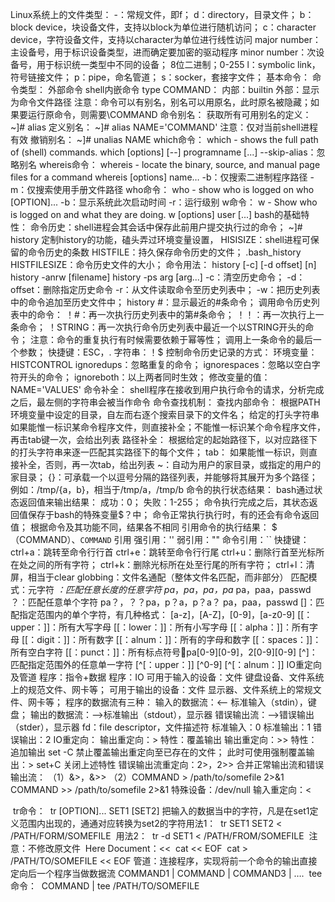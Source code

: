 Linux系统上的文件类型：
	-：常规文件，即f；
	d：directory，目录文件；
	b：block device，块设备文件，支持以block为单位进行随机访问；
	c：character device，字符设备文件，支持以character为单位进行线性访问
		major number：主设备号，用于标识设备类型，进而确定要加密的驱动程序
		minor number：次设备号，用于标识统一类型中不同的设备；
			8位二进制；0-255
	l：symbolic link，符号链接文件；
	p：pipe，命名管道；
	s：socker，套接字文件；
基本命令：
	命令类型：
		外部命令
		shell内嵌命令
		type COMMAND：
			内部：builtin
			外部：显示为命令文件路径
				注意：命令可以有别名，别名可以用原名，此时原名被隐藏；如果要运行原命令，则需要\COMMAND
		命令别名：
			获取所有可用别名的定义：
				~]# alias
			定义别名：
				~]# alias NAME='COMMAND'
				注意：仅对当前shell进程有效
			撤销别名：
				~]# unalias NAME
	which命令：
		which - shows the full path of (shell) commands.
		which [options] [--] programname [...]
			--skip-alias：忽略别名
	whereis命令：
		whereis - locate the binary, source, and manual page files for a command
		whereis [options]  name…
			-b：仅搜索二进制程序路径
			-m：仅搜索使用手册文件路径
	who命令：
		who - show who is logged on
		who [OPTION]... 
			-b：显示系统此次启动时间
			-r：运行级别
	w命令：
		w - Show who is logged on and what they are doing.
		w [options] user [...]
bash的基础特性：
	命令历史：shell进程会其会话中保存此前用户提交执行过的命令；
		~]# history
			定制history的功能，磕头弄过环境变量设置，
				HISISIZE：shell进程可保留的命令历史的条数
				HISTFILE：持久保存命令历史的文件；
					.bash_history
				HISTFILESIZE：命令历史文件的大小；
		命令用法：
			history [-c] [-d offset] [n]
			history -anrw [filename]
			history -ps arg [arg...]
			-c：清空历史命令；
			-d：offset：删除指定历史命令
			-r：从文件读取命令至历史列表中；
			-w：把历史列表中的命令追加至历史文件中；
			history #：显示最近的#条命令；
		调用命令历史列表中的命令：
		！#：再一次执行历史列表中的第#条命令；
		！！：再一次执行上一条命令；
		！STRING：再一次执行命令历史列表中最近一个以STRING开头的命令；
			注意：命令的重复执行有时候需要依赖于幂等性；
		调用上一条命令的最后一个参数；
			快捷键：ESC，.
			字符串：！$
		控制命令历史记录的方式：
			环境变量：HISTCONTROL
				ignoredups：忽略重复的命令；
				ignorespaces：忽略以空白字符开头的命令；
				ignoreboth：以上两者同时生效；
			修改变量的值：
				NAME='VALUES'
	命令补全：
		shell程序在接收到用户执行命令的请求，分析完成之后，最左侧的字符串会被当作命令
		命令查找机制：
			查找内部命令：
			根据PATH环境变量中设定的目录，自左而右逐个搜索目录下的文件名；
		给定的打头字符串如果能惟一标识某命令程序文件，则直接补全；不能惟一标识某个命令程序文件，再击tab键一次，会给出列表
	路径补全：
		根据给定的起始路径下，以对应路径下的打头字符串来逐一匹配其实路径下的每个文件；
			tab：
				如果能惟一标识，则直接补全，否则，再一次tab，给出列表
	~：自动为用户的家目录，或指定的用户的家目录；
	{}：可承载一个以逗号分隔的路径列表，并能够将其展开为多个路径；
		例如：/tmp/{a，b}，相当于/tmp/a，/tmp/b
	命令的执行状态结果：
		bash通过状态返回值来输出结果：
			成功：0；
			失败：1-255；
		命令执行完成之后，其状态返回值保存于bash的特殊变量$？中；
		命令正常执行执行时，有的还会有命令返回值；
			根据命令及其功能不同，结果各不相同
		引用命令的执行结果：
			$（COMMAND）、`COMMAND`
	引用
		强引用：''
		弱引用：""
		命令引用：``
	快捷键：
		ctrl+a：跳转至命令行行首
		ctrl+e：跳转至命令行行尾
		ctrl+u：删除行首至光标所在处之间的所有字符；
		ctrl+k：删除光标所在处至行尾的所有字符；
		ctrl+l：清屏，相当于clear
	globbing：文件名通配（整体文件名匹配，而非部分）
		匹配模式：元字符
			*：匹配任意长度的任意字符
				pa*，*pa*，*pa，*p*a*
					pa，paa，passwd
			？：匹配任意单个字符
				pa？，？？pa，p？a，p？a？
					pa，paa，passwd
			[]：匹配指定范围内的单个字符，有几种格式：
				[a-z]，[A-Z]，[0-9]，[a-z0-9]
				[[：upper：]]：所有大写字母
				[[：lower：]]：所有小写字母
				[[：alpha：]]：所有字母
				[[：digit：]]：所有数字
				[[：alnum：]]：所有的字母和数字
				[[：spaces：]]：所有空白字符
				[[：punct：]]：所有标点符号pa[0-9][0-9]，2[0-9][0-9]
			[^]：匹配指定范围外的任意单一字符
			[^[：upper：]]
			[^0-9]
			[^[：alnum：]]
IO重定向及管道
	程序：指令+数据
		程序：IO
		可用于输入的设备：文件
			键盘设备、文件系统上的规范文件、网卡等；
		可用于输出的设备：文件
			显示器、文件系统上的常规文件、网卡等；
		程序的数据流有三种：
			输入的数据流：<-- 标准输入（stdin），键盘；
			输出的数据流：-->标准输出（stdout），显示器
			错误输出流：-->错误输出（stder），显示器
		fd：file descriptor，文件描述符
			标准输入：0
			标准输出：1
			错误输出：2
	IO重定向：
		输出重定向：>
			特性：覆盖输出
		输出重定向：>>
			特性：追加输出
		set -C
			禁止覆盖输出重定向至已存在的文件；
			此时可使用强制覆盖输出：>
		set+C
			关闭上述特性
		错误输出流重定向：2>，2>>
		合并正常输出流和错误输出流：
			（1）&>，&>>
			（2）COMMAND > /path/to/somefile 2>&1
				COMMAND >> /path/to/somefile 2>&1
		特殊设备：/dev/null
		输入重定向：<
		

​	tr命令：
​		tr [OPTION]... SET1 [SET2]
​			把输入的数据当中的字符，凡是在set1定义范围内出现的，通通对应转换为set2的字符
​		用法1：
​			tr SET1 SET2 < /PATH/FORM/SOMEFILE
​		用法2：
​			tr -d SET1 < /PATH/FROM/SOMEFILE
​		注意：不修改原文件
​	Here Document：<<
​	cat << EOF
​	cat > /PATH/TO/SOMEFILE << EOF
​	管道：连接程序，实现将前一个命令的输出直接定向后一个程序当做数据流
​		COMMAND1 | COMMAND | COMMAND3 | ….
​		tee命令：
​			COMMAND | tee /PATH/TO/SOMEFILE